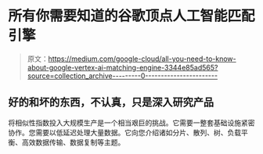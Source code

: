 # 所有你需要知道的谷歌顶点人工智能匹配引擎

> 原文：<https://medium.com/google-cloud/all-you-need-to-know-about-google-vertex-ai-matching-engine-3344e85ad565?source=collection_archive---------0----------------------->

## 好的和坏的东西，不认真，只是深入研究产品

将相似性指数投入大规模生产是一个相当艰巨的挑战。它需要一整套基础设施紧密协作。您需要以低延迟处理大量数据。它向您介绍诸如分片、散列、树、负载平衡、高效数据传输、数据复制等主题。